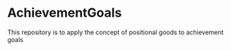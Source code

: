 # AchievementGoals
This repository is to apply the concept of positional goods to achievement goals
